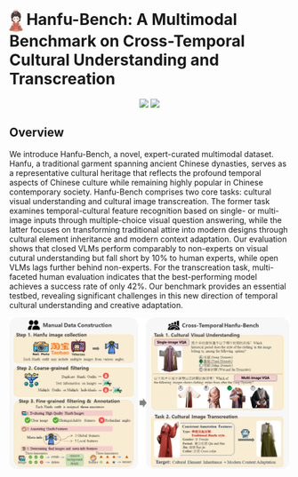 # <img src="results/logo.png" alt="icon" width="24" height="40" style="vertical-align: middle;"> Hanfu-Bench: A Multimodal Benchmark on Cross-Temporal Cultural Understanding and Transcreation

<div align="center">
<a href="https://arxiv.org/pdf/2506.01565v1" target="_blank"><img src=https://img.shields.io/badge/arXiv-b5212f.svg?logo=arxiv></a>
<a href="https://huggingface.co/datasets/lizhou21/Hanfu-Bench" target="_blank"><img src=https://img.shields.io/badge/%F0%9F%A4%97%20HuggingFace%20Datasets-27b3b4.svg></a>
</div>

## Overview
We introduce Hanfu-Bench, a novel, expert-curated multimodal dataset. Hanfu, a traditional garment spanning ancient Chinese dynasties, serves as a representative cultural heritage that reflects the profound temporal aspects of Chinese culture while remaining highly popular in Chinese contemporary society. Hanfu-Bench comprises two core tasks: cultural visual understanding and cultural image transcreation. The former task examines temporal-cultural feature recognition based on single- or multi-image inputs through multiple-choice visual question answering, while the latter focuses on transforming traditional attire into modern designs through cultural element inheritance and modern context adaptation. Our evaluation shows that closed VLMs perform comparably to non-experts on visual cutural understanding but fall short by 10% to human experts, while open VLMs lags further behind non-experts. For the transcreation task, multi-faceted human evaluation indicates that the best-performing model achieves a success rate of only 42%. Our benchmark provides an essential testbed, revealing significant challenges in this new direction of temporal cultural understanding and creative adaptation.
<p align="center">
  <img src="results/framework.png"/>
</p>

